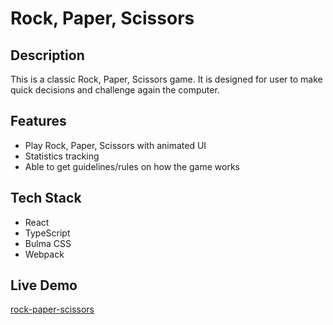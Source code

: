 # Rock, Paper, Scissors

## Description
This is a classic Rock, Paper, Scissors game.
It is designed for user to make quick decisions and challenge again the computer.

## Features

- Play Rock, Paper, Scissors with animated UI
- Statistics tracking
- Able to get guidelines/rules on how the game works

## Tech Stack

- React
- TypeScript
- Bulma CSS
- Webpack


## Live Demo
[rock-paper-scissors](https://rock-paper-scissors-six-lovat.vercel.app/)